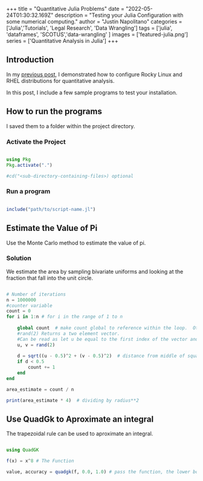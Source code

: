 +++
title =  "Quantitative Julia Problems"
date = "2022-05-24T01:30:32.169Z"
description = "Testing your Julia Configuration with some numerical computing."
author = "Justin Napolitano"
categories = ['Julia','Tutorials', 'Legal Research', 'Data Wrangling']
tags = ['julia', 'dataframes', 'SCOTUS','data-wrangling' ]
images = ['featured-julia.png']
series = ['Quantitative Analysis in Julia']
+++
## Introduction


In my [previous post](https://blog.jnapolitano.io/posts/rocky-linux-8-julia/), I demonstrated how to configure Rocky Linux and RHEL distributions for quantitative analysis. 

In this post, I include a few sample programs to test your installation.  

## How to run the programs

I saved them to a folder within the project directory.

### Activate the Project

```julia

using Pkg
Pkg.activate(".")

#cd("<sub-directory-containing-files>) optional

```


### Run a program 

```Julia

include("path/to/script-name.jl")

```


## Estimate the Value of Pi

Use the Monte Carlo method to estimate the value of pi.  

### Solution

We estimate the area by sampling bivariate uniforms and looking at the fraction that fall into the unit circle.


``` Julia

# Number of iterations
n = 1000000
#counter variable
count = 0
for i in 1:n # for i in the range of 1 to n
    
    global count  # make count global to reference within the loop.  Otherwise the the variable will be understood to be a local within the for loop
    #rand(2) Returns a two element vector.  
    #Can be read as let u be equal to the first index of the vector and let v be equal to the second
    u, v = rand(2)
    
    d = sqrt((u - 0.5)^2 + (v - 0.5)^2)  # distance from middle of square
    if d < 0.5
        count += 1
    end
end

area_estimate = count / n

print(area_estimate * 4)  # dividing by radius**2

```


## Use QuadGk to Aproximate an integral

The trapezoidal rule can be used to aproximate an integral. 


``` Julia

using QuadGK

f(x) = x^8 # The Function

value, accuracy = quadgk(f, 0.0, 1.0) # pass the function, the lower bound and the upper bound

```